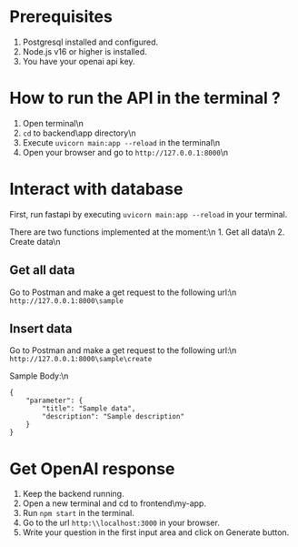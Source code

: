 # Prerequisites

1. Postgresql installed and configured.
2. Node.js v16 or higher is installed.
3. You have your openai api key.


# How to run the API in the terminal ?

1. Open terminal\n
2. `cd` to backend\app directory\n
3. Execute `uvicorn main:app --reload` in the terminal\n
4. Open your browser and go to `http://127.0.0.1:8000`\n

# Interact with database

First, run fastapi by executing `uvicorn main:app --reload` in your terminal.

There are two functions implemented at the moment:\n
    1. Get all data\n
    2. Create data\n

## Get all data

Go to Postman and make a get request to the following url:\n
`http://127.0.0.1:8000\sample`

## Insert data

Go to Postman and make a get request to the following url:\n
`http://127.0.0.1:8000\sample\create`

Sample Body:\n
```
{
    "parameter": {
        "title": "Sample data",
        "description": "Sample description"
    }
}
```

# Get OpenAI response

1. Keep the backend running.
2. Open a new terminal and cd to frontend\my-app.
3. Run `npm start` in the terminal.
4. Go to the url `http:\\localhost:3000` in your browser.
5. Write your question in the first input area and click on Generate button.
